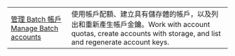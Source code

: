 |  |  |
|---------|---------|
| <span data-ttu-id="77c37-101">[管理 Batch 帳戶][1]</span><span class="sxs-lookup"><span data-stu-id="77c37-101">[Manage Batch accounts][1]</span></span> | <span data-ttu-id="77c37-102">使用帳戶配額、建立具有儲存體的帳戶，以及列出和重新產生帳戶金鑰。</span><span class="sxs-lookup"><span data-stu-id="77c37-102">Work with account quotas, create accounts with storage, and list and regenerate account keys.</span></span> |

[1]: https://azure.microsoft.com/resources/samples/batch-java-manage-batch-accounts/